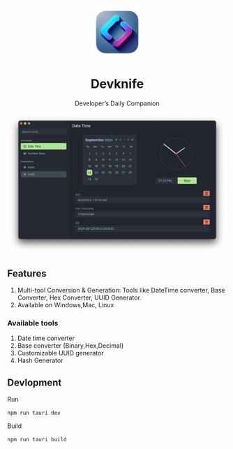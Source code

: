 <div align="center">
<img src="https://raw.githubusercontent.com/BionicThoughts/devknife/refs/heads/master/src-tauri/icons/icon.png" width="120">
<h1>Devknife</h1>

<p>Developer’s Daily Companion</p>

</div>


<div align="center">
<img src="https://raw.githubusercontent.com/BionicThoughts/devknife/82496012edb7f3084ce7fab9eb33f8180c36be21/screenshots/date_time.png?raw=true#gh-dark-mode-only">
</div>

## Features
1.	Multi-tool Conversion & Generation: Tools like DateTime converter, Base Converter, Hex Converter, UUID Generator.
2.	Available on Windows,Mac, Linux

### Available tools
1. Date time converter
2. Base converter (Binary,Hex,Decimal)
3. Customizable UUID generator
4. Hash Generator

## Devlopment

Run
```shell
npm run tauri dev
```

Build
```shell
npm run tauri build
```
